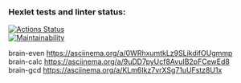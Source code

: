 ### Hexlet tests and linter status:
[![Actions Status](https://github.com/EkaterinaRina/frontend-project-44/actions/workflows/hexlet-check.yml/badge.svg)](https://github.com/EkaterinaRina/frontend-project-44/actions)  
[![Maintainability](https://api.codeclimate.com/v1/badges/b6acb36ff975ee7f3223/maintainability)](https://codeclimate.com/github/EkaterinaRina/frontend-project-44/maintainability)  

brain-even https://asciinema.org/a/0WRhxumtkLz9SLikdifOUgmmp  
brain-calc https://asciinema.org/a/9uDD7pyUcf8AvuIB2pFCewEd8  
brain-gcd https://asciinema.org/a/KLm6Ikz7vrXSg71uUFstz8U1x  
